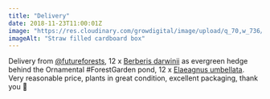 ```yaml
---
title: "Delivery"
date: 2018-11-23T11:00:01Z
image: "https://res.cloudinary.com/growdigital/image/upload/q_70,w_736/v1542970297/delivery-berberis-elaeagnus-F6DB1274.jpg"
imageAlt: "Straw filled cardboard box"
---
```


Delivery from [@futureforests](https://twitter.com/futureforests), 12 x [Berberis darwinii](https://pfaf.org/user/plant.aspx?LatinName=Berberis+darwinii) as evergreen hedge behind the Ornamental #ForestGarden pond, 12 x [Elaeagnus umbellata](https://pfaf.org/user/Plant.aspx?LatinName=Elaeagnus+umbellata). Very reasonable price, plants in great condition, excellent packaging, thank you 🙂
